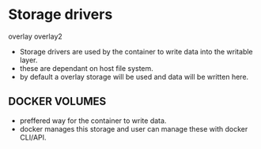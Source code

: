 # Storage drivers
overlay
overlay2

- Storage drivers are used by the container to write data into the writable layer.
- these are dependant on host file system.
- by default a overlay storage will be used and data will be written here.

## DOCKER VOLUMES
- preffered way for the container to write data.
- docker manages this storage and user can manage these with docker CLI/API.
